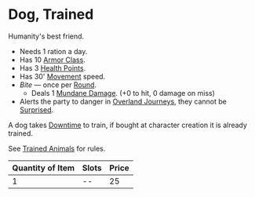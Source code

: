 # Dog, Trained

Humanity's best friend.

- Needs 1 ration a day.
- Has 10 [Armor Class](../../../Player%20Characters/Derived%20Statistics/Armor%20Class.md).
- Has 3 [Health Points](../../../Player%20Characters/Derived%20Statistics/Health%20Points.md).
- Has 30' [Movement](../../../Game%20Procedures/Combat/Movement.md) speed.
- *Bite* — once per [Round](../../../Game%20Procedures/Core%20Procedures/Round.md).
	- Deals 1 [Mundane Damage](../../../Game%20Procedures/Combat/Damage%20Types/Mundane%20Damage.md). (+0 to hit, 0 damage on miss)
- Alerts the party to danger in [Overland Journeys](../../../Game%20Procedures/Exploration/Overland%20Journeys.md), they cannot be [Surprised](../../../Game%20Procedures/Conditions/Surprised.md).

A dog takes [Downtime](../../../Game%20Procedures/Exploration/Downtime.md) to train, if bought at character creation it is already trained.

See [Trained Animals](../Trained%20Animals.md) for rules.

| Quantity of Item |  Slots | Price |
| ---------------- | ------ | ----- |
| 1                | --     | 25    |
